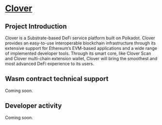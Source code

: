 # [Clover](https://clover.finance)

## Project Introduction

Clover is a Substrate-based DeFi service platform built on Polkadot. Clover provides an easy-to-use interoperable blockchain infrastructure through its extensive support for Ethereum’s EVM-based applications and a wide range of implemented developer tools. Through its smart core, like Clover Scan and Clover multi-chain extension wallet, Clover will bring the smoothest and most advanced DeFi experience to its users.

## Wasm contract technical support

Coming soon.

## Developer activity

Coming soon.